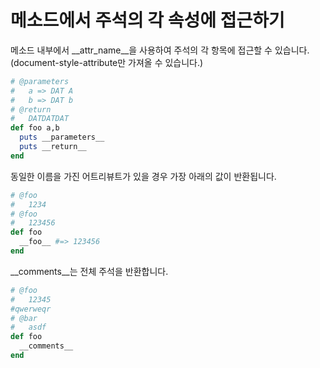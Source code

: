 메소드에서 주석의 각 속성에 접근하기
====

메소드 내부에서 \__attr_name__을 사용하여 주석의 각 항목에 접근할 수 있습니다.<br>
(document-style-attribute만 가져올 수 있습니다.)

```rb
# @parameters
#   a => DAT A
#   b => DAT b
# @return
#   DATDATDAT
def foo a,b
  puts __parameters__
  puts __return__
end
```

동일한 이름을 가진 어트리뷰트가 있을 경우 가장 아래의 값이 반환됩니다.<br>
```rb
# @foo
#   1234
# @foo
#   123456
def foo
  __foo__ #=> 123456
end
```

\__comments__는 전체 주석을 반환합니다.

```rb
# @foo
#   12345
#qwerweqr
# @bar
#   asdf
def foo
  __comments__
end
```

